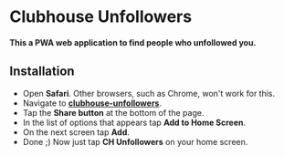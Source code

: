 # Clubhouse Unfollowers
#### This a PWA web application to find people who unfollowed you.


## Installation
- Open **Safari**. Other browsers, such as Chrome, won't work for this.
- Navigate to [**clubhouse-unfollowers**](https://soroushchehresa.github.io/clubhouse-unfollowers).
- Tap the **Share button** at the bottom of the page.
- In the list of options that appears tap **Add to Home Screen**.
- On the next screen tap **Add**.
- Done ;) Now just tap **CH Unfollowers** on your home screen.
